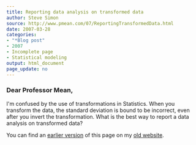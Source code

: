 ```yaml
---
title: Reporting data analysis on transformed data
author: Steve Simon
source: http://www.pmean.com/07/ReportingTransformedData.html
date: 2007-03-28
categories:
- "*Blog post"
- 2007
- Incomplete page
- Statistical modeling 
output: html_document
page_update: no
---
```


### Dear Professor Mean,

I'm confused by the use of transformations in Statistics. When you transform the data, the standard deviation is bound to be incorrect, even after you invert the transformation. What is the best way to report a data analysis on transformed data?

You can find an [earlier version][sim1] of this page on my [old website][sim2].

[sim1]: http://www.pmean.com/07/ReportingTransformedData.html
[sim2]: http://www.pmean.com

